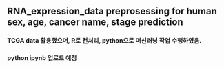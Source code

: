 ## RNA_expression_data preprosessing for human sex, age, cancer name, stage prediction
#### TCGA data 활용했으며, R로 전처리, python으로 머신러닝 작업 수행하였음.
#### python ipynb 업로드 예정
